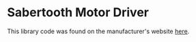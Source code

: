 # Sabertooth Motor Driver

This library code was found on the manufacturer's website [here](https://www.dimensionengineering.com/info/arduino).
